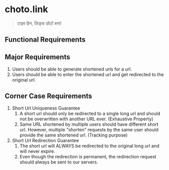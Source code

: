 # choto.link

> टाइम छैन, लिङ्क छोटो बना!

## Functional Requirements

## Major Requirements

1. Users should be able to generate shortened urls for a url.
2. Users should be able to enter the shortened url and get redirected to the original url.

## Corner Case Requirements

1. Short Url Uniqueness Guarantee
   1. A short url should only be redirected to a single long url and should not be overwritten with another URL ever. (Exhaustive Property)
   2. Same URL shortened by multiple users should have different short url. However, multiple "shorten" requests by the same user should provide the same shortened url. (Tracking purpose)
2. Short Url Redirection Guarantee
   1. The short url will ALWAYS be redirected to the original long url and will never expire.
   2. Even though the redirection is permanent, the redirection request should always be sent to our servers.
